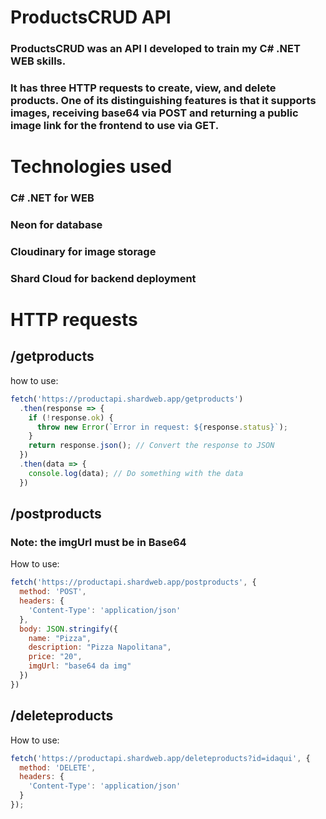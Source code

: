 # ProductsCRUD API
### ProductsCRUD was an API I developed to train my C# .NET WEB skills. <br>
### It has three HTTP requests to create, view, and delete products. One of its distinguishing features is that it supports images, receiving base64 via POST and returning a public image link for the frontend to use via GET.

# Technologies used

### C# .NET for WEB <br>
### Neon for database <br>
### Cloudinary for image storage <br>
### Shard Cloud for backend deployment

# HTTP requests

## /getproducts
how to use:
```js
fetch('https://productapi.shardweb.app/getproducts')
  .then(response => {
    if (!response.ok) {
      throw new Error(`Error in request: ${response.status}`);
    }
    return response.json(); // Convert the response to JSON
  })
  .then(data => {
    console.log(data); // Do something with the data
  })
```

## /postproducts
### Note: the imgUrl must be in Base64
How to use:
```js
fetch('https://productapi.shardweb.app/postproducts', {
  method: 'POST',
  headers: {
    'Content-Type': 'application/json'
  },
  body: JSON.stringify({
    name: "Pizza",
    description: "Pizza Napolitana",
    price: "20",
    imgUrl: "base64 da img"
  })
})
```

## /deleteproducts
How to use:
```js
fetch('https://productapi.shardweb.app/deleteproducts?id=idaqui', {
  method: 'DELETE', 
  headers: { 
    'Content-Type': 'application/json' 
  }
});
```
